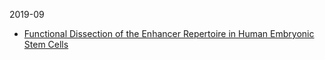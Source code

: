 2019-09
* [Functional Dissection of the Enhancer Repertoire in Human Embryonic Stem Cells](paper_lists/chip_star_seq.md)
